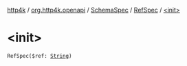 [http4k](../../../index.md) / [org.http4k.openapi](../../index.md) / [SchemaSpec](../index.md) / [RefSpec](index.md) / [&lt;init&gt;](./-init-.md)

# &lt;init&gt;

`RefSpec($ref: `[`String`](https://kotlinlang.org/api/latest/jvm/stdlib/kotlin/-string/index.html)`)`